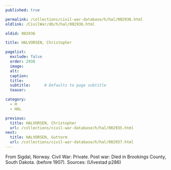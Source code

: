 ```yaml
---
published: true

permalink: /collections/civil-war-database/h/hal/002936.html
oldlink: /CivilWar/db/h/hal/002936.html

oldid: 002936

title: HALVORSEN, Christopher

pagelist:
  exclude: false
  order: 2936
  image: 
  alt:
  caption:
  title:
  subtitle:      # Defaults to page subtitle
  teaser:

category: 
  - H 
  - HAL

previous:
  title: HALVORSEN, Christopher
  url: /collections/civil-war-database/h/hal/002935.html  
next:
  title: HALVORSEN, Guttorm
  url: /collections/civil-war-database/h/hal/002937.html   
---
```

From Sigdal, Norway. Civil War: Private. Post war: Died in Brookings County, South Dakota. (before 1907). Sources: (Ulvestad p286)